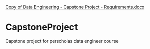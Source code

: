 [Copy of Data Engineering - Capstone Project  - Requirements.docx](https://github.com/RisingTree/CapstoneProject/files/9474281/Copy.of.Data.Engineering.-.Capstone.Project.-.Requirements.docx)
# CapstoneProject
Capstone project for perscholas data engineer course
